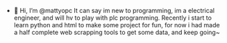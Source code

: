 - 👋 Hi, I’m @mattyopc
It can say im new to programming, im a electrical engineer, and will hv to play with plc programming.
Recently i start to learn python and html to make some project for fun, for now i had made a half complete web scrapping tools to get some data, and keep going~
